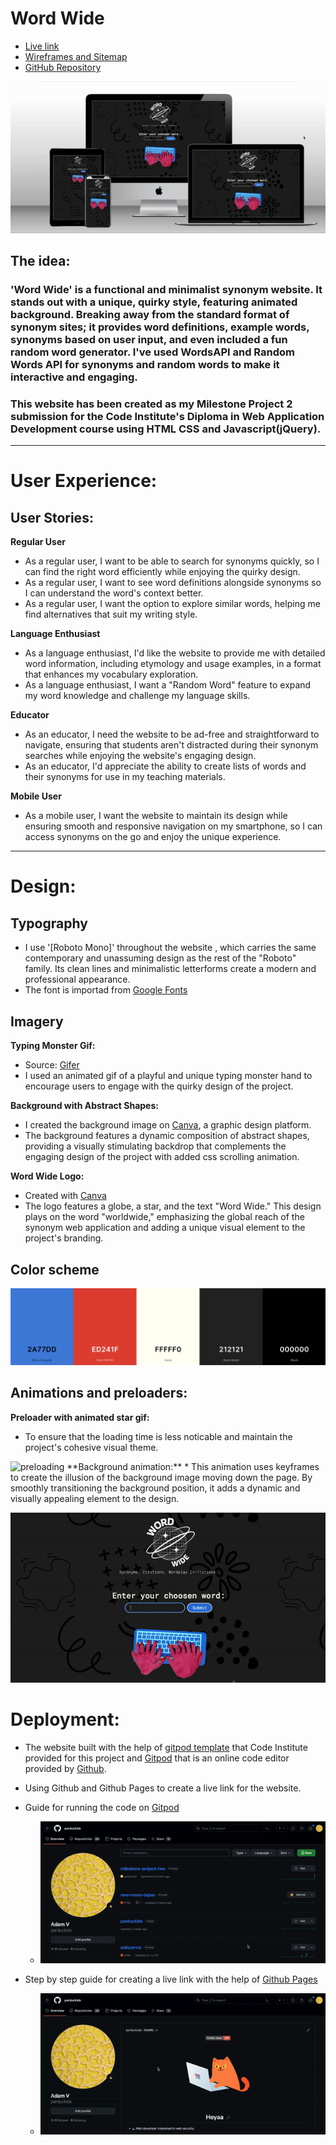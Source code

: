 # Word Wide 
* [Live link](https://parduckids.github.io/milestone-project-two)
* [Wireframes and Sitemap](https://share.balsamiq.com/c/8obJqRrkHdLQWv489UPKAP.png)
* [GitHub Repository](https://github.com/parduckids/milestone-project-two)

![image](assets/rm-images/screens.gif)


## The idea: 

### 'Word Wide' is a functional and minimalist synonym website. It stands out with a unique, quirky style, featuring animated background. Breaking away from the standard format of synonym sites; it provides word definitions, example words, synonyms based on user input, and even included a fun random word generator. I've used WordsAPI and Random Words API for synonyms and random words to make it interactive and engaging.

### This website has been created as my **Milestone Project 2** submission for the Code Institute's Diploma in Web Application Development course using HTML CSS and Javascript(jQuery). 


---

# User Experience:
## User Stories:

**Regular User**
* As a regular user, I want to be able to search for synonyms quickly, so I can find the right word efficiently while enjoying the quirky design.
* As a regular user, I want to see word definitions alongside synonyms so I can understand the word's context better.
* As a regular user, I want the option to explore similar words, helping me find alternatives that suit my writing style.

**Language Enthusiast**
* As a language enthusiast, I'd like the website to provide me with detailed word information, including etymology and usage examples, in a format that enhances my vocabulary exploration.
* As a language enthusiast, I want a "Random Word" feature to expand my word knowledge and challenge my language skills.

**Educator**
* As an educator, I need the website to be ad-free and straightforward to navigate, ensuring that students aren't distracted during their synonym searches while enjoying the website's engaging design.
* As an educator, I'd appreciate the ability to create lists of words and their synonyms for use in my teaching materials.

**Mobile User**
* As a mobile user, I want the website to maintain its design while ensuring smooth and responsive navigation on my smartphone, so I can access synonyms on the go and enjoy the unique experience.

---

# Design:

## Typography
* I use '[Roboto Mono]' throughout the website , which carries the same contemporary and unassuming design as the rest of the "Roboto" family. Its clean lines and minimalistic letterforms create a modern and professional appearance.
* The font is importad from [Google Fonts](https://fonts.google.com/)

## Imagery
**Typing Monster Gif:**

* Source: [Gifer](https://gifer.com)
* I used an animated gif of a playful and unique typing monster hand to encourage users to engage with the quirky design of the project.

**Background with Abstract Shapes:**

* I created the background image on [Canva](https://canva.com), a graphic design platform.
* The background features a dynamic composition of abstract shapes, providing a visually stimulating backdrop that complements the engaging design of the project with added css scrolling animation.

**Word Wide Logo:**

* Created with [Canva](https://canva.com)
* The logo features a globe, a star, and the text "Word Wide." This design plays on the word "worldwide," emphasizing the global reach of the synonym web application and adding a unique visual element to the project's branding.


## Color scheme
![image](assets/rm-images/color-scheme.png)
<!-- write about these colors and the choice  -->

## Animations and preloaders:

**Preloader with animated star gif:**

* To ensure that the loading time is less noticable and maintain the project's cohesive visual theme.
<img src="https://i.gifer.com/XZ5V.gif" alt="preloading" width="200"/>
<!-- add image here -->
**Background animation:**
*  This animation uses keyframes to create the illusion of the background image moving down the page. By smoothly transitioning the background position, it adds a dynamic and visually appealing element to the design.

![image](assets/rm-images/background-anim.gif)

# Deployment:

- The website built with the help of [gitpod template](https://github.com/Code-Institute-Org/gitpod-full-template)  that Code Institute provided for this project and [Gitpod](https://www.gitpod.io/) that is an online code editor provided by [Github](https://github.com/). 
- Using Github and Github Pages to create a live link for the website.


- Guide for running the code on [Gitpod](https://www.gitpod.io/)
  - ![Gitpod tutorial gif](assets/rm-images/gitpod2.gif)

- Step by step guide for creating a live link with the help of [Github Pages](https://pages.github.com/)
  - ![Github pages tutorial gif](assets/rm-images/pages2.gif)
  




